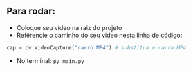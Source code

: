 ## Para rodar:
- Coloque seu vídeo na raiz do projeto
- Refêrencie o caminho do seu video nesta linha de código:
```python
cap = cv.VideoCapture("carro.MP4") # substitua o carro.MP4
```
- No terminal:
```py main.py```
